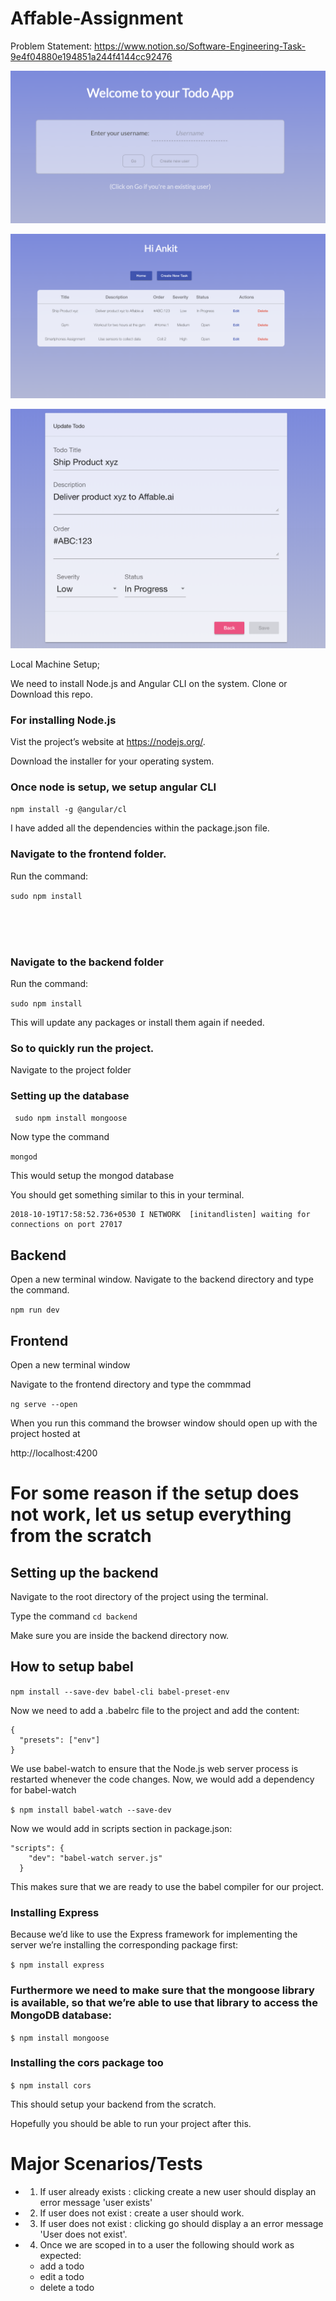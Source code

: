 # Affable-Assignment

Problem Statement: 
https://www.notion.so/Software-Engineering-Task-9e4f04880e194851a244f4144cc92476


![alt text](https://github.com/loney7/Affable-Assignment/blob/master/pic%201.png)

![alt text](https://github.com/loney7/Affable-Assignment/blob/master/pic%202.png)

![alt text](https://github.com/loney7/Affable-Assignment/blob/master/pic%203.png)


Local Machine Setup;

We need to install Node.js and Angular CLI on the system.
Clone or Download this repo.



### For installing Node.js
Vist the project’s website at https://nodejs.org/.

Download the installer for your operating system.

### Once node is setup, we setup angular CLI

```npm install -g @angular/cl```



I have added all the dependencies within the package.json file. 
### Navigate to the frontend folder.

Run the command:



```sudo npm install```


<br>
<br>
<br>

### Navigate to the backend folder



Run the command:

```sudo npm install```



This will update any packages or install them again if needed.


### So to quickly run the project.


Navigate to the project folder

### Setting up the database

``` sudo npm install mongoose```

Now type the command 

```mongod```

This would setup the mongod database

You should get something similar to this in your terminal.
```
2018-10-19T17:58:52.736+0530 I NETWORK  [initandlisten] waiting for connections on port 27017
```


## Backend
Open a new terminal window.
Navigate to the backend directory
and type the command.

```npm run dev```

## Frontend

Open a new terminal window

Navigate to the frontend directory and type the commmad

```ng serve --open```

When you run this command the browser window should open up with the project hosted at

http://localhost:4200



# For some reason if the setup does not work, let us setup everything from the scratch


## Setting up the backend

Navigate to the root directory of the project using the terminal.

Type the command
```cd backend```

Make sure you are inside the backend directory now.


## How to setup babel
```npm install --save-dev babel-cli babel-preset-env```

Now we need to add a .babelrc file to the project and add the content:
```
{
  "presets": ["env"]
}

```
We use babel-watch to ensure that the Node.js web server process is restarted whenever the code changes. Now, we would add a dependency for babel-watch

```$ npm install babel-watch --save-dev```

Now we would add in scripts section in package.json:
```
"scripts": {
    "dev": "babel-watch server.js"
  }
```

This makes sure that we are ready to use the babel compiler for our project.

### Installing Express
Because we’d like to use the Express framework for implementing the server we’re installing the corresponding package first:

```$ npm install express```

### Furthermore we need to make sure that the mongoose library is available, so that we’re able to use that library to access the MongoDB database:

```$ npm install mongoose```

### Installing the cors package too

```$ npm install cors```


This should setup your backend from the scratch.

Hopefully you should be able to run your project after this.


# Major Scenarios/Tests

* 1. If user already exists : clicking create a new user should display an error message 'user exists'
* 2. If user does not exist : create a user should work.
* 3. If user does not exist : clicking go should display a an error message 'User does not exist'.
* 4. Once we are scoped in to a user the following should work as expected:
  - add a todo
  - edit a todo
  - delete a todo





